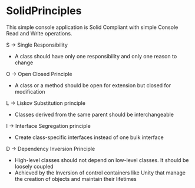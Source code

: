 # SolidPrinciples

This simple console application is Solid Compliant with simple Console Read and Write operations.

﻿S -> Single Responsibility
*	A class should have only one responsibility and only one reason to change

O -> Open Closed Principle
*	A class or a method should be open for extension but closed for modification

L -> Liskov Substitution principle
*	Classes derived from the same parent should be interchangeable

I -> Interface Segregation principle
*	Create class-specific interfaces instead of one bulk interface

D -> Dependency Inversion Principle
*	High-level classes should not depend on low-level classes. It should be loosely coupled
*	Achieved by the Inversion of control containers like Unity that manage the creation of objects and maintain their lifetimes
